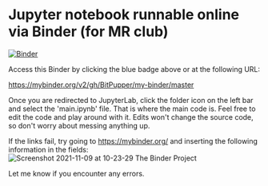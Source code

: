 # Jupyter notebook runnable online via Binder (for MR club)

[![Binder](https://mybinder.org/badge_logo.svg)](https://mybinder.org/v2/gh/BitPupper/my-binder/master)

Access this Binder by clicking the blue badge above or at the following URL:

https://mybinder.org/v2/gh/BitPupper/my-binder/master

Once you are redirected to JupyterLab, click the folder icon on the left bar and select the 'main.ipynb' file. That is where the main code is. Feel free to edit the code and play around with it. Edits won't change the source code, so don't worry about messing anything up.

If the links fail, try going to https://mybinder.org/ and inserting the following information in the fields:
![Screenshot 2021-11-09 at 10-23-29 The Binder Project](https://user-images.githubusercontent.com/38902034/140844944-ea9cc04b-56bd-42d0-a816-be092cd08d90.png)

Let me know if you encounter any errors.
